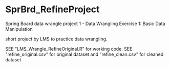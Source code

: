 # SprBrd_RefineProject
Spring Board data wrangle project 1 - Data Wrangling Exercise 1: Basic Data Manipulation

short project by LMS to practice data wrangling.

SEE "LMS_Wrangle_RefineOriginal.R" for working code.
SEE "refine_original.csv" for original dataset and "refine_clean.csv" for cleaned dataset
